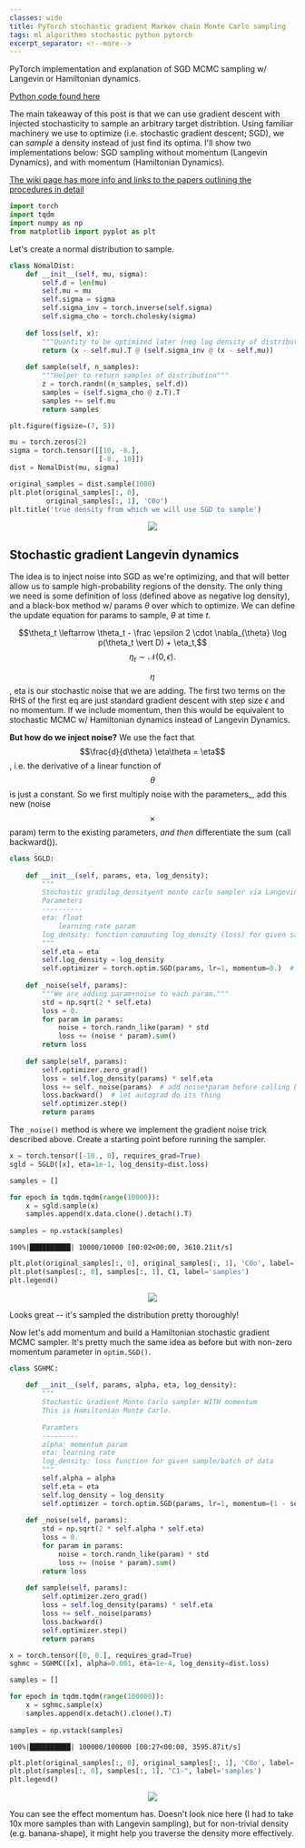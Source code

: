 ```yaml
---
classes: wide
title: PyTorch stochastic gradient Markov chain Monte Carlo sampling
tags: ml algorithms stochastic python pytorch
excerpt_separator: <!--more-->
---
```

PyTorch implementation and explanation of SGD MCMC sampling w/ Langevin or Hamiltonian dynamics.
<!--more-->

[Python code found here](https://github.com/lyndond/lyndond.github.io/blob/master/code/2021-01-24-sgmcmc.ipynb)

The main takeaway of this post is that we can use gradient descent with injected stochasticity to sample an arbitrary target distribtion.
Using familiar machinery we use to optimize (i.e. stochastic gradient descent; SGD), we can _sample_ a density instead of just find its optima.
I'll show two implementations below: SGD sampling without momentum (Langevin Dynamics), and with momentum (Hamiltonian Dynamics).

[The wiki page has more info and links to the papers outlining the procedures in detail](https://en.wikipedia.org/wiki/Stochastic_gradient_Langevin_dynamics)

```python
import torch
import tqdm
import numpy as np
from matplotlib import pyplot as plt
```

Let's create a normal distribution to sample.


```python
class NomalDist:
    def __init__(self, mu, sigma):
        self.d = len(mu)
        self.mu = mu
        self.sigma = sigma
        self.sigma_inv = torch.inverse(self.sigma)
        self.sigma_cho = torch.cholesky(sigma)
        
    def loss(self, x):
        """Quantity to be optimized later (neg log density of distribution in this case)"""
        return (x - self.mu).T @ (self.sigma_inv @ (x - self.mu))
    
    def sample(self, n_samples):
        """Helper to return samples of distribution"""
        z = torch.randn((n_samples, self.d))
        samples = (self.sigma_cho @ z.T).T
        samples += self.mu 
        return samples
```


```python
plt.figure(figsize=(7, 5))

mu = torch.zeros(2)
sigma = torch.tensor([[10, -8.],
                      [-8., 10]])
dist = NomalDist(mu, sigma)

original_samples = dist.sample(1000)
plt.plot(original_samples[:, 0],
         original_samples[:, 1], 'C0o')
plt.title('true density from which we will use SGD to sample')
```

<div style="text-align:center"><img src="/assets/posts/sgmcmc/output_4_1.png" /></div>


## Stochastic gradient Langevin dynamics

The idea is to inject noise into SGD as we're optimizing, and that will better allow us to sample high-probability regions of the density.
The only thing we need is some definition of loss (defined above as negative log density), and a black-box method w/ params $\theta$ over which to optimize. We can define the update equation for params to sample, $\theta$ at time $t$.

$$\theta_t \leftarrow \theta_t - \frac \epsilon 2 \cdot \nabla_{\theta} \log p(\theta_t \vert D) + \eta_t,$$
$$\eta_t \sim \mathcal N(0, \epsilon).$$

$$\eta$$, eta is our stochastic noise that we are adding. The first two terms on the RHS of the first eq are just standard gradient descent with step size $\epsilon$ and no momentum.
If we include momentum, then this would be equivalent to stochastic MCMC w/ Hamiltonian dynamics instead of Langevin Dynamics. 

**But how do we inject noise?**
We use the fact that $$\frac{d}{d\theta} \eta\theta = \eta$$, i.e. the derivative of a linear function of $$\theta$$ is just a constant.
So we first multiply noise with the parameters_, add this new (noise$$\times$$param) term to the existing parameters, *and then* differentiate the sum (call backward()).


```python
class SGLD:
    
    def __init__(self, params, eta, log_density):
        """
        Stochastic gradilog_densityent monte carlo sampler via Langevin Dynamics            
        Parameters
        ----------
        eta: float
            learning rate param
        log_density: function computing log_density (loss) for given sample and batch of data.
        """
        self.eta = eta
        self.log_density = log_density
        self.optimizer = torch.optim.SGD(params, lr=1, momentum=0.)  # momentum is set to zero
    
    def _noise(self, params): 
        """We are adding param+noise to each param."""
        std = np.sqrt(2 * self.eta)
        loss = 0.
        for param in params:
            noise = torch.randn_like(param) * std
            loss += (noise * param).sum()
        return loss
        
    def sample(self, params):
        self.optimizer.zero_grad()
        loss = self.log_density(params) * self.eta
        loss += self._noise(params)  # add noise*param before calling backward!
        loss.backward()  # let autograd do its thing
        self.optimizer.step()
        return params
```

The ``_noise()`` method is where we implement the gradient noise trick described above. 
Create a starting point before running the sampler.


```python
x = torch.tensor([-10., 0], requires_grad=True)
sgld = SGLD([x], eta=1e-1, log_density=dist.loss)
```

```python
samples = []

for epoch in tqdm.tqdm(range(10000)):
    x = sgld.sample(x)
    samples.append(x.data.clone().detach().T)
        
samples = np.vstack(samples)
```

    100%|██████████| 10000/10000 [00:02<00:00, 3610.21it/s]


```python
plt.plot(original_samples[:, 0], original_samples[:, 1], 'C0o', label='true density samples')
plt.plot(samples[:, 0], samples[:, 1], C1, label='samples')
plt.legend()
```

<div style="text-align:center"><img src="/assets/posts/sgmcmc/output_10_1.png" /></div>


Looks great -- it's sampled the distribution pretty thoroughly!

Now let's add momentum and build a Hamiltonian stochastic gradient MCMC sampler.
It's pretty much the same idea as before but with non-zero momentum parameter in ``optim.SGD()``.


```python
class SGHMC:
    
    def __init__(self, params, alpha, eta, log_density):
        """
        Stochastic Gradient Monte Carlo sampler WITH momentum
        This is Hamiltonian Monte Carlo.
        
        Paramters
        ---------
        alpha: momentum param
        eta: learning rate
        log_density: loss function for given sample/batch of data
        """
        self.alpha = alpha
        self.eta = eta
        self.log_density = log_density
        self.optimizer = torch.optim.SGD(params, lr=1, momentum=(1 - self.alpha))
    
    def _noise(self, params):
        std = np.sqrt(2 * self.alpha * self.eta)
        loss = 0.
        for param in params:
            noise = torch.randn_like(param) * std
            loss += (noise * param).sum()
        return loss
        
    def sample(self, params):
        self.optimizer.zero_grad()
        loss = self.log_density(params) * self.eta
        loss += self._noise(params)
        loss.backward()
        self.optimizer.step()
        return params

```


```python
x = torch.tensor([0, 0.], requires_grad=True)
sghmc = SGHMC([x], alpha=0.001, eta=1e-4, log_density=dist.loss)
```


```python
samples = []

for epoch in tqdm.tqdm(range(100000)):
    x = sghmc.sample(x)
    samples.append(x.detach().clone().T)
        
samples = np.vstack(samples)
```

    100%|██████████| 100000/100000 [00:27<00:00, 3595.87it/s]


```python
plt.plot(original_samples[:, 0], original_samples[:, 1], 'C0o', label='true density samples')
plt.plot(samples[:, 0], samples[:, 1], "C1-", label='samples')
plt.legend()
```


<div style="text-align:center"><img src="/assets/posts/sgmcmc/output_15_1.png" /></div>


You can see the effect momentum has.
Doesn't look nice here (I had to take 10x more samples than with Langevin sampling), but for non-trivial density (e.g. banana-shape), it might help you traverse the density more effectively.

